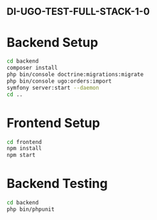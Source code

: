 ## DI-UGO-TEST-FULL-STACK-1-0

# Backend Setup

```bash
cd backend
composer install
php bin/console doctrine:migrations:migrate
php bin/console ugo:orders:import
symfony server:start --daemon
cd ..
```

# Frontend Setup
```bash
cd frontend
npm install
npm start
```

# Backend Testing
```bash
cd backend
php bin/phpunit
```